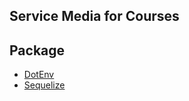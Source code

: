 ## Service Media for Courses

## Package

- [DotEnv](https://www.npmjs.com/package/dotenv)
- [Sequelize](https://sequelize.org/)
